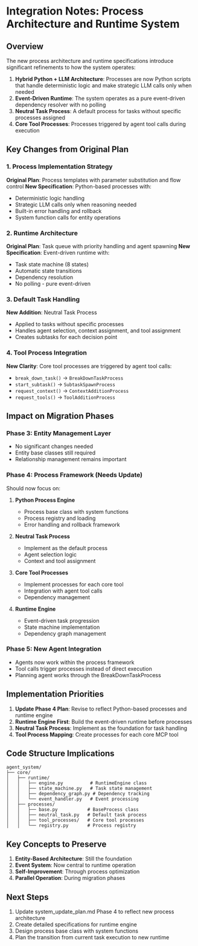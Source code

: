 # Integration Notes: Process Architecture and Runtime System

## Overview

The new process architecture and runtime specifications introduce significant refinements to how the system operates:

1. **Hybrid Python + LLM Architecture**: Processes are now Python scripts that handle deterministic logic and make strategic LLM calls only when needed
2. **Event-Driven Runtime**: The system operates as a pure event-driven dependency resolver with no polling
3. **Neutral Task Process**: A default process for tasks without specific processes assigned
4. **Core Tool Processes**: Processes triggered by agent tool calls during execution

## Key Changes from Original Plan

### 1. Process Implementation Strategy

**Original Plan**: Process templates with parameter substitution and flow control
**New Specification**: Python-based processes with:
- Deterministic logic handling
- Strategic LLM calls only when reasoning needed
- Built-in error handling and rollback
- System function calls for entity operations

### 2. Runtime Architecture

**Original Plan**: Task queue with priority handling and agent spawning
**New Specification**: Event-driven runtime with:
- Task state machine (8 states)
- Automatic state transitions
- Dependency resolution
- No polling - pure event-driven

### 3. Default Task Handling

**New Addition**: Neutral Task Process
- Applied to tasks without specific processes
- Handles agent selection, context assignment, and tool assignment
- Creates subtasks for each decision point

### 4. Tool Process Integration

**New Clarity**: Core tool processes are triggered by agent tool calls:
- `break_down_task()` → `BreakDownTaskProcess`
- `start_subtask()` → `SubtaskSpawnProcess`
- `request_context()` → `ContextAdditionProcess`
- `request_tools()` → `ToolAdditionProcess`

## Impact on Migration Phases

### Phase 3: Entity Management Layer
- No significant changes needed
- Entity base classes still required
- Relationship management remains important

### Phase 4: Process Framework (Needs Update)
Should now focus on:
1. **Python Process Engine**
   - Process base class with system functions
   - Process registry and loading
   - Error handling and rollback framework

2. **Neutral Task Process**
   - Implement as the default process
   - Agent selection logic
   - Context and tool assignment

3. **Core Tool Processes**
   - Implement processes for each core tool
   - Integration with agent tool calls
   - Dependency management

4. **Runtime Engine**
   - Event-driven task progression
   - State machine implementation
   - Dependency graph management

### Phase 5: New Agent Integration
- Agents now work within the process framework
- Tool calls trigger processes instead of direct execution
- Planning agent works through the BreakDownTaskProcess

## Implementation Priorities

1. **Update Phase 4 Plan**: Revise to reflect Python-based processes and runtime engine
2. **Runtime Engine First**: Build the event-driven runtime before processes
3. **Neutral Task Process**: Implement as the foundation for task handling
4. **Tool Process Mapping**: Create processes for each core MCP tool

## Code Structure Implications

```
agent_system/
├── core/
│   ├── runtime/
│   │   ├── engine.py          # RuntimeEngine class
│   │   ├── state_machine.py   # Task state management
│   │   ├── dependency_graph.py # Dependency tracking
│   │   └── event_handler.py   # Event processing
│   ├── processes/
│   │   ├── base.py           # BaseProcess class
│   │   ├── neutral_task.py   # Default task process
│   │   ├── tool_processes/   # Core tool processes
│   │   └── registry.py       # Process registry
```

## Key Concepts to Preserve

1. **Entity-Based Architecture**: Still the foundation
2. **Event System**: Now central to runtime operation
3. **Self-Improvement**: Through process optimization
4. **Parallel Operation**: During migration phases

## Next Steps

1. Update system_update_plan.md Phase 4 to reflect new process architecture
2. Create detailed specifications for runtime engine
3. Design process base class with system functions
4. Plan the transition from current task execution to new runtime